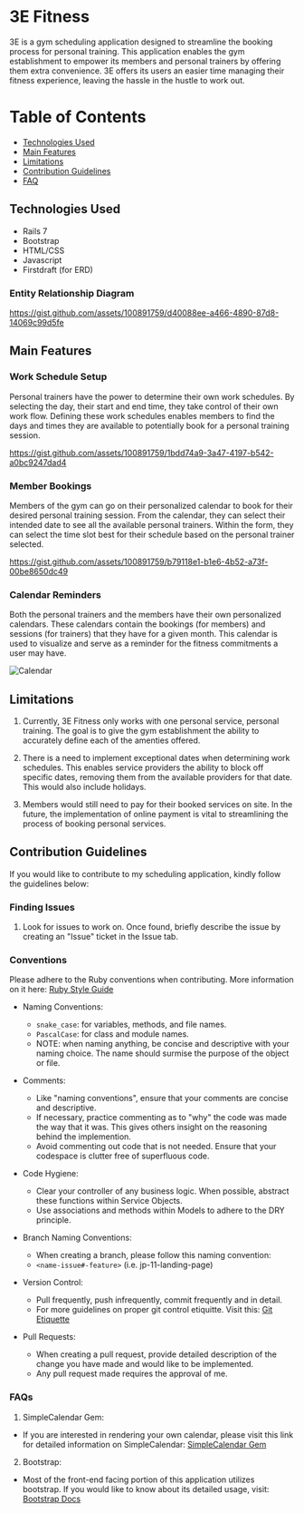 # 3E Fitness
3E is a gym scheduling application designed to streamline the booking process for personal training. This application enables the gym establishment to empower its members and personal trainers by offering them extra convenience. 3E offers its users an easier time managing their fitness experience, leaving the hassle in the hustle to work out.

# Table of Contents
- [Technologies Used](#technologies-used)
- [Main Features](#main-features)
- [Limitations](#limitations)
- [Contribution Guidelines](#contribution-guidelines)
- [FAQ](#faqs)

## Technologies Used
- Rails 7
- Bootstrap
- HTML/CSS
- Javascript
- Firstdraft (for ERD)

### Entity Relationship Diagram
https://gist.github.com/assets/100891759/d40088ee-a466-4890-87d8-14069c99d5fe

## Main Features

### Work Schedule Setup
Personal trainers have the power to determine their own work schedules. By selecting the day, their start and end time, they take control of their own work flow. Defining these work schedules enables members to find the days and times they are available to potentially book for a personal training session. 

https://gist.github.com/assets/100891759/1bdd74a9-3a47-4197-b542-a0bc9247dad4

### Member Bookings
Members of the gym can go on their personalized calendar to book for their desired personal training session. From the calendar, they can select their intended date to see all the available personal trainers. Within the form, they can select the time slot best for their schedule based on the personal trainer selected. 

https://gist.github.com/assets/100891759/b79118e1-b1e6-4b52-a73f-00be8650dc49

### Calendar Reminders
Both the personal trainers and the members have their own personalized calendars. These calendars contain the bookings (for members) and sessions (for trainers) that they have for a given month. This calendar is used to visualize and serve as a reminder for the fitness commitments a user may have. 

![Calendar](https://gist.github.com/assets/100891759/cfbf24eb-0e35-42ec-a574-321f13af3d25)

## Limitations
1. Currently, 3E Fitness only works with one personal service, personal training. The goal is to give the gym establishment the ability to accurately define each of the amenties offered.

2. There is a need to implement exceptional dates when determining work schedules. This enables service providers the ability to block off specific dates, removing them from the available providers for that date. This would also include holidays.

3. Members would still need to pay for their booked services on site. In the future, the implementation of online payment is vital to streamlining the process of booking personal services. 

## Contribution Guidelines
If you would like to contribute to my scheduling application, kindly follow the guidelines below:

### Finding Issues
1. Look for issues to work on. Once found, briefly describe the issue by creating an "Issue" ticket in the Issue tab. 

### Conventions 
Please adhere to the Ruby conventions when contributing. More information on it here: [Ruby Style Guide](https://github.com/rubocop/ruby-style-guide)

  - Naming Conventions:
    - ```snake_case```: for variables, methods, and file names.
    - ```PascalCase```: for class and module names. 
    - NOTE: when naming anything, be concise and descriptive with your naming choice. The name should surmise the purpose of the object or file. 

  - Comments:
    - Like "naming conventions", ensure that your comments are concise and descriptive. 
    - If necessary, practice commenting as to "why" the code was made the way that it was. This gives others insight on the reasoning behind the implemention. 
    - Avoid commenting out code that is not needed. Ensure that your codespace is clutter free of superfluous code. 

  - Code Hygiene: 
    - Clear your controller of any business logic. When possible, abstract these functions within Service Objects. 
    - Use associations and methods within Models to adhere to the DRY principle. 

  - Branch Naming Conventions:
    - When creating a branch, please follow this naming convention:
    - ```<name-issue#-feature>``` (i.e. jp-11-landing-page)

  - Version Control:
    - Pull frequently, push infrequently, commit frequently and in detail.
    - For more guidelines on proper git control etiquitte. Visit this: [Git Etiquette](https://github.com/LeDuble/Git-Etiquette)

  - Pull Requests:
    - When creating a pull request, provide detailed description of the change you have made and would like to be implemented. 
    - Any pull request made requires the approval of me. 

### FAQs

1. SimpleCalendar Gem:
  - If you are interested in rendering your own calendar, please visit this link for detailed information on SimpleCalendar: [SimpleCalendar Gem](https://github.com/excid3/simple_calendar)

2. Bootstrap:
  - Most of the front-end facing portion of this application utilizes bootstrap. If you would like to know about its detailed usage, visit: [Bootstrap Docs](https://getbootstrap.com/docs/5.3/getting-started/introduction/)
